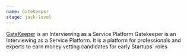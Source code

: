 ```yaml
---
name: GateKeeper
stage: jack-level
---
```

[GateKeeper](https://gatekeeper.cocoon.build "GateKeeper website") is an Interviewing as a Service Platform
Gatekeeper is an Interviewing as a Service Platform. It is a platform for professionals and experts to earn money vetting candidates for early Startups` roles
